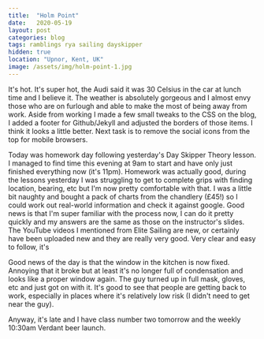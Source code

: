 ```yaml
---
title:  "Holm Point"
date:   2020-05-19
layout: post
categories: blog
tags: ramblings rya sailing dayskipper
hidden: true
location: "Upnor, Kent, UK"
image: /assets/img/holm-point-1.jpg
---
```


It's hot. It's super hot, the Audi said it was 30 Celsius in the car at lunch time and I believe it. The weather is absolutely gorgeous and I almost envy those who are on furlough and able to make the most of being away from work. Aside from working I made a few small tweaks to the CSS on the blog, I added a footer for Github/Jekyll and adjusted the borders of those items. I think it looks a little better. Next task is to remove the social icons from the top for mobile browsers.

Today was homework day following yesterday's Day Skipper Theory lesson. I managed to find time this evening at 9am to start and have only just finished everything now (it's 11pm). Homework was actually good, during the lessons yesterday I was struggling to get to complete grips with finding location, bearing, etc but I'm now pretty comfortable with that. I was a little bit naughty and bought a pack of charts from the chandlery (£45!) so I could work out real-world information and check it against google. Good news is that I'm super familiar with the process now, I can do it pretty quickly and my answers are the same as those on the instructor's slides. The YouTube videos I mentioned from Elite Sailing are new, or certainly have been uploaded new and they are really very good. Very clear and easy to follow, it's

Good news of the day is that the window in the kitchen is now fixed. Annoying that it broke but at least it's no longer full of condensation and looks like a proper window again. The guy turned up in full mask, gloves, etc and just got on with it. It's good to see that people are getting back to work, especially in places where it's relatively low risk (I didn't need to get near the guy).

Anyway, it's late and I have class number two tomorrow and the weekly 10:30am Verdant beer launch.
